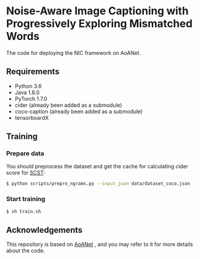 # Noise-Aware Image Captioning with Progressively Exploring Mismatched Words

The code for deploying the NIC framework on AoANet.

## Requirements

- Python 3.6
- Java 1.8.0
- PyTorch 1.7.0
- cider (already been added as a submodule)
- coco-caption (already been added as a submodule)
- tensorboardX


## Training

### Prepare data

You should preprocess the dataset and get the cache for calculating cider score for [SCST](https://arxiv.org/abs/1612.00563):

```bash
$ python scripts/prepro_ngrams.py --input_json data/dataset_coco.json --dict_json data/cocotalk.json --output_pkl data/coco-train --split train
```
### Start training

```bash
$ sh train.sh
```

## Acknowledgements

This repository is based on [AoANet](https://github.com/husthuaan/AoANet) , and you may refer to it for more details about the code.
